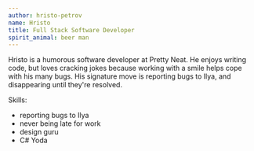 ```yaml
---
author: hristo-petrov
name: Hristo
title: Full Stack Software Developer
spirit_animal: beer man
---
```

Hristo is a humorous software developer at Pretty Neat. He enjoys writing code, but loves cracking jokes because working with a smile helps cope with his many bugs. His signature move is reporting bugs to Ilya, and disappearing until they're resolved. 

Skills:
* reporting bugs to Ilya
* never being late for work
* design guru
* C# Yoda